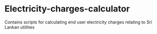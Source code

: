 # Electricity-charges-calculator
Contains scripts for calculating end user electricity charges relating to Sri Lankan utilities
